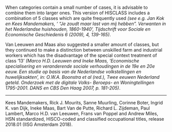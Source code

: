When categories contain a small number of cases, it is advisable to combine them into
larger ones. This version of HISCLASS includes a combination of 5 classes which are quite frequently used
_(see e.g. Jan Kok en Kees Mandemakers, ‘ “Je zoudt maar last van mij hebben”. Verwanten in het Nederlandse
huishouden, 1860-1940’, Tijdschrift voor Sociale en Economische Geschiedenis 6 (2009), 4, 139-165)_.

Van Leeuwen and Maas also suggested a smaller amount of classes, but they continued to make a
distinction between unskilled farm and industrial workers which has the disadvantage of the special
context treatment of class ‘13’ _(Marco H.D. Leeuwen and Ineke Maas, ‘Economische specialisering
en veranderende sociale verhoudingen in de 19e en 20e eeuw. Een studie op basis van de
Nederlandse volkstellingen en huwelijksakten’, in: O.W.A. Boonstra et al (red.), Twee eeuwen
Nederland geteld. Onderzoek met de digitale Volks- Beroeps- en Woningtellingen 1795-2001. DANS
en CBS Den Haag 2007, p. 181-205)_.

---

Kees Mandemakers, Rick J. Mourits, Sanne Muurling, Corinne Boter, Ingrid K. van Dijk, Ineke Maas, Bart Van de Putte, Richard L. Zijdeman, Paul Lambert, Marco H.D. van Leeuwen, Frans van Poppel and Andrew Miles, HSN standardized, HISCO-coded and classified occupational titles, release 2018.01 (IISG Amsterdam 2018).
